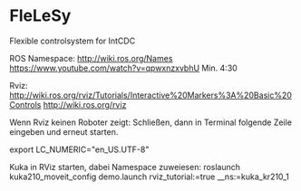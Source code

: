 # FleLeSy
Flexible controlsystem for IntCDC



























ROS Namespace:
http://wiki.ros.org/Names
https://www.youtube.com/watch?v=qpwxnzxvbhU Min. 4:30

Rviz:
http://wiki.ros.org/rviz/Tutorials/Interactive%20Markers%3A%20Basic%20Controls 
http://wiki.ros.org/rviz


Wenn Rviz keinen Roboter zeigt:
Schließen, dann in Terminal folgende Zeile eingeben und erneut starten.

export LC_NUMERIC="en_US.UTF-8"

Kuka in RViz starten, dabei Namespace zuweiesen:
roslaunch kuka210_moveit_config demo.launch rviz_tutorial:=true __ns:=kuka_kr210_1
